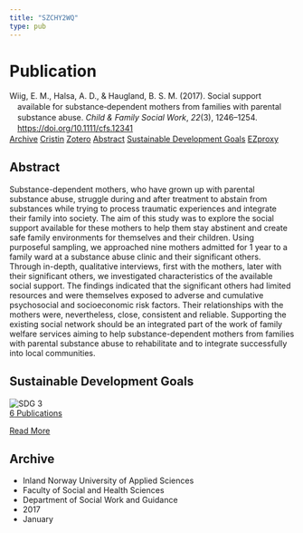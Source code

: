 ```yaml
---
title: "SZCHY2WQ"
type: pub
---
```

<h1>Publication</h1>
<article id="csl-bib-container-SZCHY2WQ" class="csl-bib-container">
  <div class="csl-bib-body" style="line-height: 1.35; padding-left: 1em; text-indent:-1em;">
  <div class="csl-entry">Wiig, E. M., Halsa, A. D., &amp; Haugland, B. S. M. (2017). Social support available for substance&#x2010;dependent mothers from families with parental substance abuse. <i>Child &amp; Family Social Work</i>, <i>22</i>(3), 1246&#x2013;1254. <a href="https://doi.org/10.1111/cfs.12341">https://doi.org/10.1111/cfs.12341</a></div>
</div>
  <div class="csl-bib-buttons">
    <a href="#taxonomy-article-SZCHY2WQ" class="csl-bib-button">Archive</a>
    <a href="https://app.cristin.no/results/show.jsf?id=1420205" alt="Cristin URL" class="csl-bib-button">Cristin</a>
    <a href="http://zotero.org/groups/5402882/items/SZCHY2WQ" alt="Zotero URL" class="csl-bib-button">Zotero</a>
    <a href="#abstract-article-SZCHY2WQ" class="csl-bib-button">Abstract</a>
    <a href="#sdg-article-SZCHY2WQ" class="csl-bib-button">Sustainable Development Goals</a>
    <a href="http://ezproxy.inn.no/login?url=https://doi.org/10.1111/cfs.12341" class="csl-bib-button">EZproxy</a>
  </div>
  <div id="csl-bib-meta-container-SZCHY2WQ"></div>
</article>
<div id="csl-bib-meta-SZCHY2WQ" class="csl-bib-meta">
  <article id="abstract-article-SZCHY2WQ" class="abstract-article">
    <h1>Abstract</h1>
    Substance-dependent mothers, who have grown up with parental substance abuse, struggle during and after treatment to abstain from substances while trying to process traumatic experiences and integrate their family into society. The aim of this study was to explore the social support available for these mothers to help them stay abstinent and create safe family environments for themselves and their children. Using purposeful sampling, we approached nine mothers admitted for 1 year to a family ward at a substance abuse clinic and their significant others. Through in-depth, qualitative interviews, first with the mothers, later with their significant others, we investigated characteristics of the available social support. The findings indicated that the significant others had limited resources and were themselves exposed to adverse and cumulative psychosocial and socioeconomic risk factors. Their relationships with the mothers were, nevertheless, close, consistent and reliable. Supporting the existing social network should be an integrated part of the work of family welfare services aiming to help substance-dependent mothers from families with parental substance abuse to rehabilitate and to integrate successfully into local communities.
  </article>
  <article id="sdg-article-SZCHY2WQ" class="sdg-article">
    <h1>Sustainable Development Goals</h1>
    <div class="sdg-container"><div id="sdg3" class="sdg"> <img src="{{< params subfolder >}}images/sdg/sdg03_en.png" class="image" alt="SDG 3"> <div class="sdg-overlay"> <a href="{{< params subfolder >}}en/archive/?sdg=3#archive" class="sdg-publication-count"><span>6</span> Publications</a> <p><a href="https://sdgs.un.org/goals/goal3" class="sdg-read-more">Read More</a></p> </div> </div></div>
  </article>
  <article id="taxonomy-article-SZCHY2WQ" class="taxonomy-article">
    <h1>Archive</h1>
    <ul>
      <li>Inland Norway University of Applied Sciences</li>
      <li>Faculty of Social and Health Sciences</li>
      <li>Department of Social Work and Guidance</li>
      <li>2017</li>
      <li>January</li>
    </ul>
  </article>
</div>
